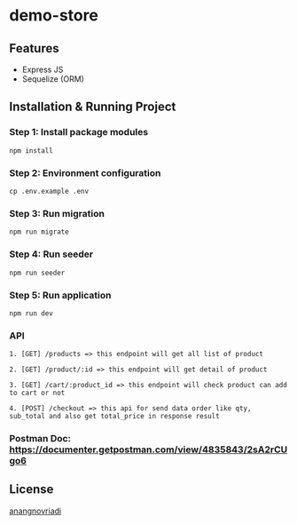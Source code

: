 # demo-store

## Features
- Express JS
- Sequelize (ORM)

## Installation & Running Project

### Step 1: Install package modules
        
    npm install

### Step 2: Environment configuration
        
    cp .env.example .env

### Step 3: Run migration
        
    npm run migrate

### Step 4: Run seeder
        
    npm run seeder

### Step 5: Run application
    
    npm run dev

### API
    
    1. [GET] /products => this endpoint will get all list of product
   
    2. [GET] /product/:id => this endpoint will get detail of product
   
    3. [GET] /cart/:product_id => this endpoint will check product can add to cart or not
   
    4. [POST] /checkout => this api for send data order like qty, sub_total and also get total_price in response result

### Postman Doc: https://documenter.getpostman.com/view/4835843/2sA2rCUgo6

## License

[anangnovriadi](https://github.com/anangnovriadi)